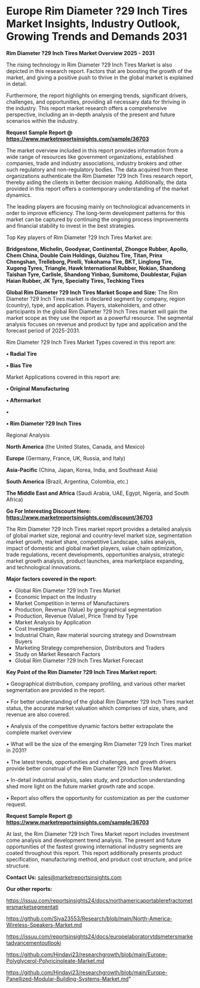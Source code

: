 # Europe Rim Diameter ?29 Inch Tires Market Insights, Industry Outlook, Growing Trends and Demands 2031

<Strong> Rim Diameter ?29 Inch Tires Market Overview 2025 - 2031</strong>

The rising technology in Rim Diameter ?29 Inch Tires Market is also depicted in this research report. Factors that are boosting the growth of the market, and giving a positive push to thrive in the global market is explained in detail.

Furthermore, the report highlights on emerging trends, significant drivers, challenges, and opportunities, providing all necessary data for thriving in the industry. This report market research offers a comprehensive perspective, including an in-depth analysis of the present and future scenarios within the industry.

<strong>Request Sample Report @ <a href=https://www.marketreportsinsights.com/sample/36703>https://www.marketreportsinsights.com/sample/36703</a></strong>

The market overview included in this report provides information from a wide range of resources like government organizations, established companies, trade and industry associations, industry brokers and other such regulatory and non-regulatory bodies. The data acquired from these organizations authenticate the Rim Diameter ?29 Inch Tires research report, thereby aiding the clients in better decision making. Additionally, the data provided in this report offers a contemporary understanding of the market dynamics.

The leading players are focusing mainly on technological advancements in order to improve efficiency. The long-term development patterns for this market can be captured by continuing the ongoing process improvements and financial stability to invest in the best strategies.

Top Key players of Rim Diameter ?29 Inch Tires Market are:

<strong>Bridgestone, Michelin, Goodyear, Continental, Zhongce Rubber, Apollo, Chem China, Double Coin Holdings, Guizhou Tire, Titan, Prinx Chengshan, Trelleborg, Pirelli, Yokohama Tire, BKT, Linglong Tire, Xugong Tyres, Triangle, Hawk International Rubber, Nokian, Shandong Taishan Tyre, Carlisle, Shandong Yinbao, Sumitomo, Doublestar, Fujian Haian Rubber, JK Tyre, Specialty Tires, Techking Tires</strong>

<strong><b>Global Rim Diameter ?29 Inch Tires Market Scope and Size:</b></strong>
The Rim Diameter ?29 Inch Tires market is declared segment by company, region (country), type, and application. Players, stakeholders, and other participants in the global Rim Diameter ?29 Inch Tires market will gain the market scope as they use the report as a powerful resource. The segmental analysis focuses on revenue and product by type and application and the forecast period of 2025-2031.

Rim Diameter ?29 Inch Tires Market Types covered in this report are:

<strong>•  Radial Tire

•  Bias Tire</strong>

Market Applications covered in this report are:

<strong>•  Original Manufacturing

•  Aftermarket

•  

•  Rim Diameter ?29 Inch Tires</strong> 

Regional Analysis

<strong>North America</strong> (the United States, Canada, and Mexico)

<strong>Europe</strong> (Germany, France, UK, Russia, and Italy)

<strong>Asia-Pacific</strong> (China, Japan, Korea, India, and Southeast Asia)

<strong>South America</strong> (Brazil, Argentina, Colombia, etc.)

<strong>The Middle East and Africa</strong> (Saudi Arabia, UAE, Egypt, Nigeria, and South Africa)

<strong>Go For Interesting Discount Here: <a href=https://www.marketreportsinsights.com/discount/36703>https://www.marketreportsinsights.com/discount/36703</a></strong>

The Rim Diameter ?29 Inch Tires market report provides a detailed analysis of global market size, regional and country-level market size, segmentation market growth, market share, competitive Landscape, sales analysis, impact of domestic and global market players, value chain optimization, trade regulations, recent developments, opportunities analysis, strategic market growth analysis, product launches, area marketplace expanding, and technological innovations.

<strong><b>Major factors covered in the report:</b></strong>
<ul>
  <li>Global Rim Diameter ?29 Inch Tires Market </li>
  <li>Economic Impact on the Industry</li>
  <li>Market Competition in terms of Manufacturers</li>
  <li>Production, Revenue (Value) by geographical segmentation</li>
  <li>Production, Revenue (Value), Price Trend by Type</li>
  <li>Market Analysis by Application</li>
  <li>Cost Investigation</li>
  <li>Industrial Chain, Raw material sourcing strategy and Downstream Buyers</li>
  <li>Marketing Strategy comprehension, Distributors and Traders</li>
  <li>Study on Market Research Factors</li>
  <li>Global Rim Diameter ?29 Inch Tires Market Forecast</li>
</ul>

<strong><b>Key Point of the Rim Diameter ?29 Inch Tires Market report:</b></strong>

• Geographical distribution, company profiling, and various other market segmentation are provided in the report.

• For better understanding of the global Rim Diameter ?29 Inch Tires market status, the accurate market valuation which comprises of size, share, and revenue are also covered.

• Analysis of the competitive dynamic factors better extrapolate the complete market overview

• What will be the size of the emerging Rim Diameter ?29 Inch Tires market in 2031?

• The latest trends, opportunities and challenges, and growth drivers provide better construal of the Rim Diameter ?29 Inch Tires Market.

• In-detail industrial analysis, sales study, and production understanding shed more light on the future market growth rate and scope.

• Report also offers the opportunity for customization as per the customer request.

<strong>Request Sample Report @ <a href=https://www.marketreportsinsights.com/sample/36703>https://www.marketreportsinsights.com/sample/36703</a></strong>

At last, the Rim Diameter ?29 Inch Tires Market report includes investment come analysis and development trend analysis. The present and future opportunities of the fastest growing international industry segments are coated throughout this report. This report additionally presents product specification, manufacturing method, and product cost structure, and price structure.

<strong>Contact Us:</strong>
sales@marketreportsinsights.com

<strong>Our other reports:</strong>

<a href=https://issuu.com/reportsinsights24/docs/northamericaportablerefractometersmarketsegmentati>https://issuu.com/reportsinsights24/docs/northamericaportablerefractometersmarketsegmentati</a>

<a href=https://github.com/Siya23553/Research/blob/main/North-America-Wireless-Speakers-Market.md>https://github.com/Siya23553/Research/blob/main/North-America-Wireless-Speakers-Market.md</a>

<a href=https://issuu.com/reportsinsights24/docs/europelaboratorytdsmetersmarketadvancementoutlooki>https://issuu.com/reportsinsights24/docs/europelaboratorytdsmetersmarketadvancementoutlooki</a>

<a href=https://github.com/Hindavi23/researchgrowth/blob/main/Europe-Polyglycerol-Polyricinoleate-Market.md>https://github.com/Hindavi23/researchgrowth/blob/main/Europe-Polyglycerol-Polyricinoleate-Market.md</a>

<a href=https://github.com/Hindavi23/researchgrowth/blob/main/Europe-Panellized-Modular-Building-Systems-Market.md>https://github.com/Hindavi23/researchgrowth/blob/main/Europe-Panellized-Modular-Building-Systems-Market.md</a>"
